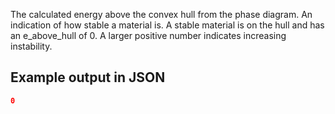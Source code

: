 The calculated energy above the convex hull from the phase diagram. An indication of how stable a material is. A stable material is on the hull and has an e_above_hull of 0. A larger positive number indicates increasing instability.





## Example output in JSON

```json
0
```

